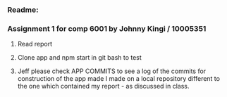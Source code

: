 ### Readme:

### Assignment 1 for comp 6001 by Johnny Kingi / 10005351

1.  Read report

2.  Clone app and npm start in git bash to test

3.  Jeff please check APP COMMITS to see a log of the commits for construction of the app made I made on a local repository different to    the one which contained my report - as discussed in class.
